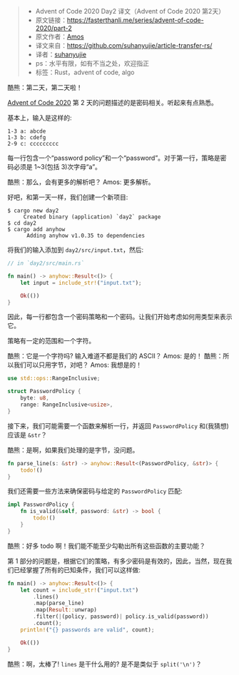 >* Advent of Code 2020 Day2 译文（Advent of Code 2020 第2天）
>* 原文链接：https://fasterthanli.me/series/advent-of-code-2020/part-2
>* 原文作者：[Amos](https://twitter.com/fasterthanlime)
>* 译文来自：https://github.com/suhanyujie/article-transfer-rs/
>* 译者：[suhanyujie](https://ishenghuo.cnblogs.com/)
>* ps：水平有限，如有不当之处，欢迎指正
>* 标签：Rust，advent of code, algo

酷熊：第二天，第二天啦！

[Advent of Code 2020](https://adventofcode.com/2020/day/2) 第 2 天的问题描述的是密码相关。听起来有点熟悉。

基本上，输入是这样的:

```
1-3 a: abcde
1-3 b: cdefg
2-9 c: ccccccccc
```

每一行包含一个“password policy”和一个“password”。对于第一行，策略是密码必须是 1~3(包括 3)次字母“a”。

酷熊：那么，会有更多的解析吧？
Amos: 更多解析。

好吧，和第一天一样，我们创建一个新项目:

```shell
$ cargo new day2
     Created binary (application) `day2` package
$ cd day2
$ cargo add anyhow
      Adding anyhow v1.0.35 to dependencies
```

将我们的输入添加到 `day2/src/input.txt`，然后:

```rust
// in `day2/src/main.rs`

fn main() -> anyhow::Result<()> {
    let input = include_str!("input.txt");

    Ok(())
}
```

因此，每一行都包含一个密码策略和一个密码。让我们开始考虑如何用类型来表示它。

策略有一定的范围和一个字符。

酷熊：它是一个字符吗? 输入难道不都是我们的 ASCII？
Amos: 是的！
酷熊：所以我们可以只用字节，对吧？
Amos: 我想是的！

```rust
use std::ops::RangeInclusive;

struct PasswordPolicy {
    byte: u8,
    range: RangeInclusive<usize>,
}
```

接下来，我们可能需要一个函数来解析一行，并返回 `PasswordPolicy` 和(我猜想) 应该是  `&str`？

酷熊：是啊，如果我们处理的是字节，没问题。

```rust
fn parse_line(s: &str) -> anyhow::Result<(PasswordPolicy, &str)> {
    todo!()
}
```

我们还需要一些方法来确保密码与给定的 `PasswordPolicy` 匹配:

```rust
impl PasswordPolicy {
    fn is_valid(&self, password: &str) -> bool {
        todo!()
    }
}
```

酷熊：好多 todo 啊！我们能不能至少勾勒出所有这些函数的主要功能？

第 1 部分的问题是，根据它们的策略，有多少密码是有效的，因此，当然，现在我们已经掌握了所有的已知条件，我们可以这样做:

```rust
fn main() -> anyhow::Result<()> {
    let count = include_str!("input.txt")
        .lines()
        .map(parse_line)
        .map(Result::unwrap)
        .filter(|(policy, password)| policy.is_valid(password))
        .count();
    println!("{} passwords are valid", count);

    Ok(())
}
```

酷熊：啊，太棒了! `lines` 是干什么用的? 是不是类似于 `split('\n')`？










